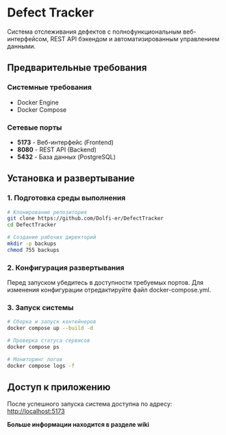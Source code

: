 # Defect Tracker

Cистема отслеживания дефектов с полнофункциональным веб-интерфейсом, REST API бэкендом и автоматизированным управлением данными.

## Предварительные требования

### Системные требования
- Docker Engine 
- Docker Compose 

### Сетевые порты
- **5173** - Веб-интерфейс (Frontend)
- **8080** - REST API (Backend)
- **5432** - База данных (PostgreSQL)

## Установка и развертывание

### 1. Подготовка среды выполнения

```bash
# Клонирование репозитория
git clone https://github.com/Dolfi-er/DefectTracker
cd DefectTracker

# Создание рабочих директорий
mkdir -p backups
chmod 755 backups
```

### **2. Конфигурация развертывания**
Перед запуском убедитесь в доступности требуемых портов. Для изменения конфигурации отредактируйте файл docker-compose.yml.

### **3. Запуск системы**

```bash
# Сборка и запуск контейнеров
docker compose up --build -d

# Проверка статуса сервисов
docker compose ps

# Мониторинг логов
docker compose logs -f
```

## **Доступ к приложению**
После успешного запуска система доступна по адресу: [http://localhost:5173](http://localhost:5173)


**Больше информации находится в разделе wiki**
